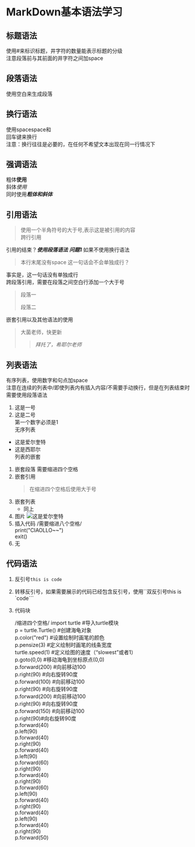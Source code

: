 #  MarkDown基本语法学习

## 标题语法

使用#来标识标题，井字符的数量能表示标题的分级  
注意段落前与其前面的井字符之间加space

## 段落语法

使用空白来生成段落

## 换行语法

使用spacespace和  
回车键来换行  
注意：换行往往是必要的，在任何不希望文本出现在同一行情况下

## 强调语法

粗体**使用**  
斜体*使用*  
同时使用***粗体和斜体***

## 引用语法

>使用一个半角符号的大于号,表示这是被引用的内容  
>跨行引用  

引用的结束？***使用段落语法***
***问题1*** 如果不使用换行语法  
>本行末尾没有space
>这一句话会不会单独成行？

事实是，这一句话没有单独成行  
跨段落引用，需要在段落之间空白行添加一个大于号
>段落一  
>  
>段落二  

嵌套引用以及其他语法的使用  
>大菌老师，快更新  
>>*拜托了，希耶尔老师*  

## 列表语法

有序列表，使用数字和句点加space  
注意在连续的列表中/即使列表内有插入内容/不需要手动换行，但是在列表结束时需要使用段落语法
1. 这是一号  
2. 这是二号  
第一个数字必须是1  
无序列表  
- 这是爱尔奎特  
- 这是西耶尔  
列表的嵌套
1. 嵌套段落
    需要缩进四个空格
2. 嵌套引用
    >在缩进四个空格后使用大于号
3. 嵌套列表
    - 同上
4. 图片
    ![这是爱尔奎特](https://img.nga.178.com/attachments/mon_202208/01/f0Q0-ftf5K23T3cSkz-kz.jpg)
5. 插入代码
        /需要缩进八个空格/  
        print("CIAOLLO~~")  
        exit()
6. 无

## 代码语法

1. 反引号`this is code` 
2. 转移反引号，如果需要展示的代码已经包含反引号，使用``双反引号this is `code```
3. 代码块

    /缩进四个空格/
    import turtle       #导入turtle模块  
    p = turtle.Turtle()   #创建海龟对象  
    p.color("red")      #设置绘制时画笔的颜色  
    p.pensize(3)       #定义绘制时画笔的线条宽度  
    turtle.speed(1)     #定义绘图的速度（“slowest”或者1）  
    p.goto(0,0)        #移动海龟到坐标原点(0,0)  
    p.forward(200)     #向前移动100  
    p.right(90)        #向右旋转90度  
    p.forward(100)     #向前移动100  
    p.right(90)        #向右旋转90度  
    p.forward(200)     #向前移动100  
    p.right(90)        #向右旋转90度  
    p.forward(150)     #向前移动100  
    p.right(90)#向右旋转90度  
    p.forward(40)  
    p.left(90)  
    p.forward(40)  
    p.right(90)  
    p.forward(40)  
    p.left(90)  
    p.forward(60)  
    p.right(90)  
    p.forward(40)  
    p.right(90)  
    p.forward(60)  
    p.left(90)  
    p.forward(40)  
    p.right(90)  
    p.forward(40)  
    p.left(90)  
    p.forward(40)  
    p.right(90)  
    p.forward(50)  
         
 


